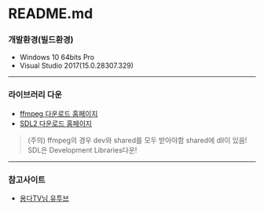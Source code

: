 README.md
===

### 개발환경(빌드환경)

* Windows 10 64bits Pro
* Visual Studio 2017(15.0.28307.329)

---

### 라이브러리 다운

* [ffmpeg 다운로드 홈페이지](https://ffmpeg.zeranoe.com/builds/)<br>
* [SDL2 다운로드 홈페이지](https://www.libsdl.org/download-2.0.php)<br>

> (주의) ffmpeg의 경우 dev와 shared를 모두 받아야함 shared에 dll이 있음!
> SDL은 Development Libraries다운!

---

### 참고사이트

* [용다TV님 유투브](https://www.youtube.com/watch?v=G61WcnxB4a0)